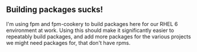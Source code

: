 ## Building packages sucks!

I'm using fpm and fpm-cookery to build packages here for our RHEL 6 environment at work.
Using this should make it significantly easier to repeatably build packages, and add more packages
for the various projects we might need packages for, that don't have rpms.
